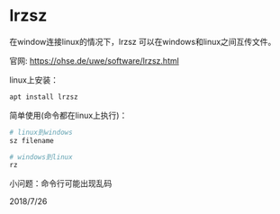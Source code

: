 # lrzsz

在window连接linux的情况下，lrzsz 可以在windows和linux之间互传文件。  

官网: https://ohse.de/uwe/software/lrzsz.html  

linux上安装：  
```r
apt install lrzsz
```

简单使用(命令都在linux上执行)：  
```r
# linux到windows
sz filename

# windows到linux
rz
```

小问题：命令行可能出现乱码  


2018/7/26  
